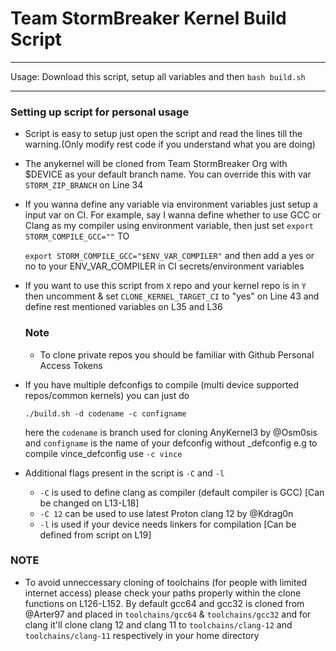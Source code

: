 # Team StormBreaker Kernel Build Script #
-------------------------------------------

Usage: Download this script, setup all variables and then ```bash build.sh```

-------------------------------------------

### Setting up script for personal usage ###


- Script is easy to setup just open the script and read the lines till the warning.(Only modify rest code if you understand what you are doing)

- The anykernel will be cloned from Team StormBreaker Org with $DEVICE as your default
  branch name. You can override this with var ```STORM_ZIP_BRANCH``` on Line 34

- If you wanna define any variable via environment variables just setup a input var on CI.
  For example, say I wanna define whether to use GCC or Clang as my compiler using environment
  variable, then just set
  ```export STORM_COMPILE_GCC=""``` TO

  ```export STORM_COMPILE_GCC="$ENV_VAR_COMPILER"```
  and then add a yes or no to your ENV_VAR_COMPILER in CI secrets/environment variables
  
- If you want to use this script from ```X``` repo and your kernel repo is in ```Y``` then uncomment & set
  ```CLONE_KERNEL_TARGET_CI``` to "yes" on Line 43 and define rest mentioned variables on L35 and L36
  
  ### Note ###
  - To clone private repos you should be familiar with Github Personal Access Tokens

- If you have multiple defconfigs to compile (multi device supported repos/common kernels) you can just do

  ```./build.sh -d codename -c configname```
  
  here the ```codename``` is branch used for cloning AnyKernel3 by @Osm0sis and ```configname``` is the name
  of your defconfig without _defconfig e.g to compile vince_defconfig use ```-c vince```

- Additional flags present in the script is ```-C``` and ```-l```
  - ```-C``` is used to define clang as compiler (default compiler is GCC) [Can be changed on L13-L18]
  - ```-C 12``` can be used to use latest Proton clang 12 by @Kdrag0n
  - ```-l``` is used if your device needs linkers for compilation [Can be defined from script on L19]

### NOTE ###
- To avoid unneccessary cloning of toolchains (for people with limited internet access) please check your paths properly within the clone 
  functions on L126-L152. By default gcc64 and gcc32 is cloned from @Arter97 and placed in ```toolchains/gcc64``` & ```toolchains/gcc32```
  and for clang it'll clone clang 12 and clang 11 to ```toolchains/clang-12``` and ```toolchains/clang-11``` respectively in your home directory
